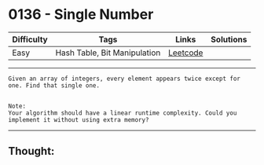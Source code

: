 # 0136 - Single Number

Difficulty  | Tags | Links | Solutions
----------- | ---- | ----- | -----
Easy | Hash Table, Bit Manipulation | [Leetcode](https://leetcode.com/problems/single-number/description/) |


-----------

```
Given an array of integers, every element appears twice except for one. Find that single one.


Note:
Your algorithm should have a linear runtime complexity. Could you implement it without using extra memory?
```

-----------

## Thought:

